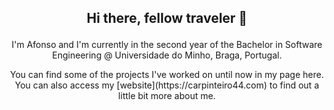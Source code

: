 ## <p align="center"> Hi there, fellow traveler 👋 </p>
<p align="center"> I'm Afonso and I'm currently in the second year of the Bachelor in Software Engineering @ Universidade do Minho, Braga, Portugal. </p>
<p align="center"> You can find some of the projects I've worked on until now in my page here. You can also access my [website](https://carpinteiro44.com) to find out a little bit more about me. </p>
<!--
**Carpas444/Carpas444** is a ✨ _special_ ✨ repository because its `README.md` (this file) appears on your GitHub profile.

Here are some ideas to get you started:

- 🔭 I’m currently working on ...
- 🌱 I’m currently learning ...
- 👯 I’m looking to collaborate on ...
- 🤔 I’m looking for help with ...
- 💬 Ask me about ...
- 📫 How to reach me: ...
- 😄 Pronouns: ...
- ⚡ Fun fact: ...
-->
